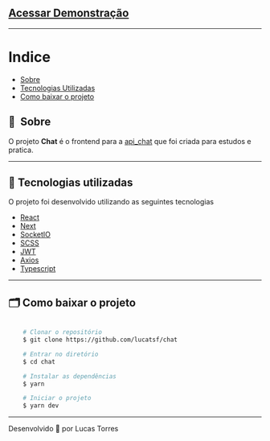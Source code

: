 ## [Acessar Demonstração](https://chat-drab-one.vercel.app)

---
# Indice

- [Sobre](#-sobre)
- [Tecnologias Utilizadas](#-tecnologias-utilizadas)
- [Como baixar o projeto](#-como-baixar-o-projeto)

## 🔖&nbsp; Sobre

O projeto **Chat** é o frontend para a [api_chat](https://github.com/lucatsf/api_chat) que foi criada para estudos e pratica.

---

## 🚀 Tecnologias utilizadas

O projeto foi desenvolvido utilizando as seguintes tecnologias

- [React](https://reactjs.org/)
- [Next](https://nextjs.org/)
- [SocketIO](https://socket.io/)
- [SCSS](https://sass-lang.com/)
- [JWT](https://jwt.io/)
- [Axios](https://axios-http.com/docs/intro)
- [Typescript](https://www.typescriptlang.org/)

---

## 🗂 Como baixar o projeto

```bash

    # Clonar o repositório
    $ git clone https://github.com/lucatsf/chat

    # Entrar no diretório
    $ cd chat

    # Instalar as dependências
    $ yarn

    # Iniciar o projeto
    $ yarn dev
```

---

Desenvolvido 💜 por Lucas Torres
